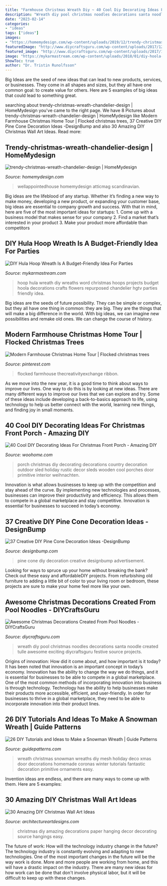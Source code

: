 ```yaml
---
title: "Farmhouse Christmas Wreath Diy ~ 40 Cool Diy Decorating Ideas For Christmas Front Porch"
description: "Wreath diy pool christmas noodles decorations santa noodle created tulle awesome exciting diycraftsguru festive source projects"
date: "2023-02-14"
categories:
- "ideas"
tags: ["ideas"]
images:
- "https://homemydesign.com/wp-content/uploads/2019/12/trendy-christmas-wreath-chandelier-design.jpg"
featuredImage: "http://www.diycraftsguru.com/wp-content/uploads/2017/12/pool-noodle-projects-for-christmas-5.jpg"
featured_image: "http://www.diycraftsguru.com/wp-content/uploads/2017/12/pool-noodle-projects-for-christmas-5.jpg"
image: "https://mykarmastream.com/wp-content/uploads/2018/01/diy-hoola-hoop-wreath-2.jpg"
ShowToc: true
author: "Dr. Tristin Runolfsson"
---
```



Big Ideas are the seed of new ideas that can lead to new products, services, or businesses. They come in all shapes and sizes, but they all have one common goal: to create value for others. Here are 5 examples of big ideas that could lead to something great.

	

		
searching about trendy-christmas-wreath-chandelier-design | HomeMydesign you've came to the right page. We have 8 Pictures about trendy-christmas-wreath-chandelier-design | HomeMydesign like Modern Farmhouse Christmas Home Tour | Flocked christmas trees, 37 Creative DIY Pine Cone Decoration Ideas -DesignBump and also 30 Amazing DIY Christmas Wall Art Ideas. Read more:
		
    
## Trendy-christmas-wreath-chandelier-design | HomeMydesign

<img loading=lazy src="https://homemydesign.com/wp-content/uploads/2019/12/trendy-christmas-wreath-chandelier-design.jpg" onerror="this.onerror=null;this.src='https://tse2.mm.bing.net/th?id=OIP.Yq8apnEBUY4JKJC7DW-LSwHaKs&amp;pid=15.1';" alt="trendy-christmas-wreath-chandelier-design | HomeMydesign">

_Source: homemydesign.com_

>wellappointedhouse homemydesign atticmag scandinavian. 

	

Big ideas are the lifeblood of any startup. Whether it’s finding a new way to make money, developing a new product, or expanding your customer base, big ideas are essential to company growth and success. With that in mind, here are five of the most important ideas for startups: 1. Come up with a business model that makes sense for your company 2. Find a market that’s interested in your product 3. Make your product more affordable than competitors 
    
## DIY Hula Hoop Wreath Is A Budget-Friendly Idea For Parties

<img loading=lazy src="https://mykarmastream.com/wp-content/uploads/2018/01/diy-hoola-hoop-wreath-2.jpg" onerror="this.onerror=null;this.src='https://tse4.mm.bing.net/th?id=OIP.KXuodt4H9kdvAtCy4nhCngHaJ4&amp;pid=15.1';" alt="DIY Hula Hoop Wreath Is A Budget-Friendly Idea For Parties">

_Source: mykarmastream.com_

>hoop hula wreath diy wreaths word christmas hoops projects budget hoola decorations crafts flowers repurposed chandelier hgtv parties friendly idea. 

	

Big ideas are the seeds of future possibility. They can be simple or complex, but they all have one thing in common: they are big. They are the things that will make a big difference in the world. With big ideas, we can imagine new possibilities and remake old ones. We can change the course of history.

    
## Modern Farmhouse Christmas Home Tour | Flocked Christmas Trees

<img loading=lazy src="https://i.pinimg.com/736x/0a/30/30/0a3030f2a2094484b297ca223e0425e0.jpg" onerror="this.onerror=null;this.src='https://tse3.mm.bing.net/th?id=OIP.qv1RBi0pQNOg1VXmMW-wCwHaK2&amp;pid=15.1';" alt="Modern Farmhouse Christmas Home Tour | Flocked christmas trees">

_Source: pinterest.com_

>flocked farmhouse thecreativityexchange ribbon. 

	

As we move into the new year, it is a good time to think about ways to improve our lives. One way to do this is by looking at new ideas. There are many different ways to improve our lives that we can explore and try. Some of these ideas include developing a back-to-basics approach to life, using technology to help us better connect with the world, learning new things, and finding joy in small moments.

    
## 40 Cool DIY Decorating Ideas For Christmas Front Porch - Amazing DIY

<img loading=lazy src="http://www.woohome.com/wp-content/uploads/2013/12/DIY-Christmas-Porch-Ideas-22.jpg" onerror="this.onerror=null;this.src='https://tse4.mm.bing.net/th?id=OIP.p1bVkg6joFoX-3hQbU8kJgHaNU&amp;pid=15.1';" alt="40 Cool DIY Decorating Ideas For Christmas Front Porch - Amazing DIY">

_Source: woohome.com_

>porch christmas diy decorating decorations country decoration outdoor sled holiday rustic decor sleds wooden cool porches door primitive interior weihnachten. 

	

Innovation is what allows businesses to keep up with the competition and stay ahead of the curve. By implementing new technologies and processes, businesses can improve their productivity and efficiency. This allows them to compete in a global marketplace and stay competitive. Innovation is essential for businesses to succeed in today’s economy.

    
## 37 Creative DIY Pine Cone Decoration Ideas -DesignBump

<img loading=lazy src="https://designbump.com/wp-content/uploads/2015/11/pine-crafts-fall-decor12.jpg" onerror="this.onerror=null;this.src='https://tse1.mm.bing.net/th?id=OIP.TeA1svPw_TUPUaxwgUgryAHaKx&amp;pid=15.1';" alt="37 Creative DIY Pine Cone Decoration Ideas -DesignBump">

_Source: designbump.com_

>pine cone diy decoration creative designbump advertisement. 

	

Looking for ways to spruce up your home without breaking the bank? Check out these easy and affordableDIY projects. From refurbishing old furniture to adding a little bit of color to your living room or bedroom, these projects are sure to make your home feel more like your own.

    
## Awesome Christmas Decorations Created From Pool Noodles - DIYCraftsGuru

<img loading=lazy src="http://www.diycraftsguru.com/wp-content/uploads/2017/12/pool-noodle-projects-for-christmas-5.jpg" onerror="this.onerror=null;this.src='https://tse3.mm.bing.net/th?id=OIP.m4yTsK3CAiAIrcAqG0P3MAHaN9&amp;pid=15.1';" alt="Awesome Christmas Decorations Created From Pool Noodles - DIYCraftsGuru">

_Source: diycraftsguru.com_

>wreath diy pool christmas noodles decorations santa noodle created tulle awesome exciting diycraftsguru festive source projects. 

	

Origins of innovation: How did it come about, and how important is it today?
It has been noted that innovation is an important concept in today’s economy. Innovation has the ability to change the way we do things, and it is essential for businesses to be able to compete in a global marketplace. One of the most common methods of incorporating innovation into business is through technology. Technology has the ability to help businesses make their products more accessible, efficient, and user-friendly. In order for businesses to thrive in a global marketplace, they need to be able to incorporate innovation into their product lines.

    
## 26 DIY Tutorials And Ideas To Make A Snowman Wreath | Guide Patterns

<img loading=lazy src="https://www.guidepatterns.com/wp-content/uploads/2016/12/Primitive-Snowman-Wreath.jpg" onerror="this.onerror=null;this.src='https://tse1.mm.bing.net/th?id=OIP.1jcwmhuXWXZ9Auum5YZzlQHaJ3&amp;pid=15.1';" alt="26 DIY Tutorials and Ideas to Make a Snowman Wreath | Guide Patterns">

_Source: guidepatterns.com_

>wreath christmas snowman wreaths diy mesh holiday deco xmas door decorations homemade coronas winter tutorials fantastic decoration primitive ornaments easy. 

	

Invention ideas are endless, and there are many ways to come up with them. Here are 5 examples:

    
## 30 Amazing DIY Christmas Wall Art Ideas

<img loading=lazy src="http://www.architectureartdesigns.com/wp-content/uploads/2013/12/1103-630x944.jpg" onerror="this.onerror=null;this.src='https://tse4.mm.bing.net/th?id=OIP.FiFzrAzu0FVUpZ2s9bniDQHaLG&amp;pid=15.1';" alt="30 Amazing DIY Christmas Wall Art Ideas">

_Source: architectureartdesigns.com_

>christmas diy amazing decorations paper hanging decor decorating source hangings easy. 

	

The future of work: How will the technology industry change in the future?
The technology industry is constantly evolving and adapting to new technologies. One of the most important changes in the future will be the way work is done. More and more people are working from home, and this will have a drastic impact on the industry. There are many new ideas for how work can be done that don't involve physical labor, but it will be difficult to keep up with these changes.

